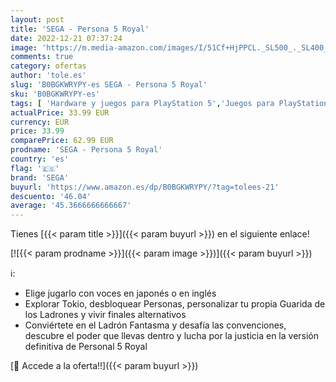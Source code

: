 ```yaml
---
layout: post
title: 'SEGA - Persona 5 Royal'
date: 2022-12-21 07:37:24
image: 'https://m.media-amazon.com/images/I/51Cf+HjPPCL._SL500_._SL400_.jpg'
comments: true
category: ofertas
author: 'tole.es'
slug: 'B0BGKWRYPY-es SEGA - Persona 5 Royal'
sku: 'B0BGKWRYPY-es'
tags: [ 'Hardware y juegos para PlayStation 5','Juegos para PlayStation 5','Videojuegos','sega','🇪🇸', ]
actualPrice: 33.99 EUR
currency: EUR
price: 33.99
comparePrice: 62.99 EUR
prodname: 'SEGA - Persona 5 Royal'
country: 'es'
flag: '🇪🇸'
brand: 'SEGA'
buyurl: 'https://www.amazon.es/dp/B0BGKWRYPY/?tag=tolees-21'
descuento: '46.04'
average: '45.3666666666667'
---
```


Tienes [{{< param title >}}]({{< param buyurl >}}) en el siguiente enlace!

[![{{< param prodname >}}]({{< param image >}})]({{< param buyurl >}})

ℹ️:

- Elige jugarlo con voces en japonés o en inglés
- Explorar Tokio, desbloquear Personas, personalizar tu propia Guarida de los Ladrones y vivir finales alternativos
- Conviértete en el Ladrón Fantasma y desafía las convenciones, descubre el poder que llevas dentro y lucha por la justicia en la versión definitiva de Personal 5 Royal

[🛒 Accede a la oferta!!]({{< param buyurl >}})
